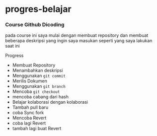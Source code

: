 # **progres-belajar**
### **Course Github Dicoding**<br>
pada course ini saya mulai dengan membuat  repository dan membuat beberapa deskripsi yang ingin saya masukan seperti  yang saya lakukan saat ini

Progress
- Membuat Repository
- Menambahkan deskripsi
- Menggunakan `git commit`
- Merilis Dokumen
- Menggunakan `git branch`
- Mencoba `git checkout`
- mencoba cabang dari hash
- Belajar kolaborasi dengan kolaborasi
- Tambah pull baru
- coba Sync fork
- Mencoba Revert
- coba lagi Revert
- tambah lagi buat Revert
